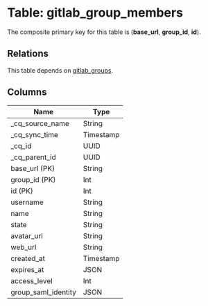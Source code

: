 # Table: gitlab_group_members



The composite primary key for this table is (**base_url**, **group_id**, **id**).

## Relations
This table depends on [gitlab_groups](gitlab_groups.md).


## Columns
| Name          | Type          |
| ------------- | ------------- |
|_cq_source_name|String|
|_cq_sync_time|Timestamp|
|_cq_id|UUID|
|_cq_parent_id|UUID|
|base_url (PK)|String|
|group_id (PK)|Int|
|id (PK)|Int|
|username|String|
|name|String|
|state|String|
|avatar_url|String|
|web_url|String|
|created_at|Timestamp|
|expires_at|JSON|
|access_level|Int|
|group_saml_identity|JSON|